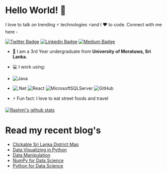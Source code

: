# Hello World! 👋

I love to talk on trending ⚡ technologies ⚡and I ❤️ to code. Connect with me here -

[![Twitter Badge](https://img.shields.io/badge/-RDuleesha-blue?style=plastic&logo=Twitter&logoColor=white&link=https://twitter.com/RDuleesha/)](https://twitter.com/RDuleesha/)
[![Linkedin Badge](https://img.shields.io/badge/-rashmi-blue?style=plastic&logo=Linkedin&logoColor=white&link=https://www.linkedin.com/in/rashmi-duleesha-92997b197)](https://www.linkedin.com/in/rashmi-duleesha-92997b197/)
[![Medium Badge](https://img.shields.io/badge/-@rashmildp-black?style=plastic&labelColor=000000&logo=Medium&link=https://medium.com/@rashmildp)](https://medium.com/@rashmildp)

- 🏢 I am a 3rd Year undergraduate from **University of Moratuwa, Sri Lanka.**

- 💻 I work using:
- ![Java](https://img.shields.io/badge/java-%23ED8B00.svg?style=for-the-badge&logo=java&logoColor=white)
- ![.Net](https://img.shields.io/badge/.NET-5C2D91?style=for-the-badge&logo=.net&logoColor=white)
  ![React](https://img.shields.io/badge/-React-3b2e5a?style=plastic&logo=react)
  ![MicrosoftSQLServer](https://img.shields.io/badge/Microsoft%20SQL%20Sever-CC2927?style=for-the-badge&logo=microsoft%20sql%20server&logoColor=white)
  ![GitHub](https://img.shields.io/badge/-GitHub-181717?style=plastic&logo=github)


- ⚡️ Fun fact: I love to eat street foods and travel

[![Rashmi's github stats](https://github-readme-stats.vercel.app/api?username=rashmildp&theme=radical&show_icons=true)](https://github.com/rashmildp)


# Read my recent blog's

- [Clickable Sri Lanka District Map](https://medium.com/linkit-intecs/clickable-sri-lanka-district-map-8d966fc3a135)
- [Data Visualizing in Python](https://medium.com/linkit-intecs/data-visualizing-in-python-249016feac11)
- [Data Manipulation](https://medium.com/linkit-intecs/data-manipulation-745fa0fac48a)
- [NumPy for Data Science](https://medium.com/linkit-intecs/numpy-for-data-science-3d3a29208e34)
- [Python for Data Science](https://medium.com/linkit-intecs/python-for-data-science-b2a9340f3d01)
